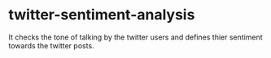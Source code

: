 # twitter-sentiment-analysis
It checks the tone of talking by the twitter users and defines thier sentiment towards the twitter posts.
